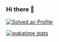### Hi there 👋

<!--
**simta1/simta1** is a ✨ _special_ ✨ repository because its `README.md` (this file) appears on your GitHub profile.

Here are some ideas to get you started:

- 🔭 I’m currently working on ...
- 🌱 I’m currently learning ...
- 👯 I’m looking to collaborate on ...
- 🤔 I’m looking for help with ...
- 💬 Ask me about ...
- 📫 How to reach me: ...
- 😄 Pronouns: ...
- ⚡ Fun fact: ...
-->

[![Solved.ac Profile](http://mazassumnida.wtf/api/v2/generate_badge?boj=junho0219)](https://solved.ac/junho0219/)
<!-- 앳코더랑 코드포스 프로필 넣어야 함 -->

[![wakatime stats](https://github-readme-stats.vercel.app/api/wakatime?username=@simta1)](https://wakatime.com/@simta1)
